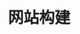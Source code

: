 ---
title: "网站构建"
slug: "website"
description: "有关博客以及其他web服务的搭建和配置，主要用作备忘录"
image: "icons/web.svg"
---